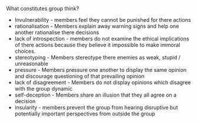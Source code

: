 What constitutes group think?
* Invulnerability - members feel they cannot be punished for there actions
* rationalisation - Members explain away warning signs and help one another rationalise there decisions
* lack of introspection - members do not examine the ethical implications of there actions because they believe it impossible to make immoral choices.
* stereotyping - Members stereotype there enemies as weak, stupid / unreasonable
* pressure - Members pressure one another to display the same opinion and discourage questioning of that prevailing opinion
* lack of disagreement - Members do not display opinions which disagree with the group dynamic
* self-deception - Members share an illusion that they all agree on a decision
* insularity - members prevent the group from hearing disruptive but potentially important perspectives from outside the group